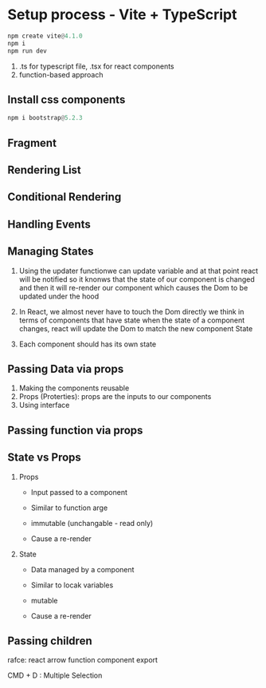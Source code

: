 # Setup process - Vite + TypeScript

```python
npm create vite@4.1.0
npm i
npm run dev

```

1. .ts for typescript file, .tsx for react components
2. function-based approach

## Install css components

```python
npm i bootstrap@5.2.3
```

## Fragment

## Rendering List

## Conditional Rendering

## Handling Events

## Managing States

1. Using the updater functionwe can update variable and at that point react will be notified
   so it knonws that the state of our component is changed and then it will re-render our component
   which causes the Dom to be updated under the hood
2. In React, we almost never have to touch the Dom directly we think in terms of components that have state
   when the state of a component changes, react will update the Dom to match the new component State

3. Each component should has its own state

## Passing Data via props

1. Making the components reusable
2. Props (Proterties): props are the inputs to our components
3. Using interface

## Passing function via props

## State vs Props

1. Props

   - Input passed to a component
   - Similar to function arge
   - immutable (unchangable - read only)

   - Cause a re-render

2. State

   - Data managed by a component
   - Similar to locak variables
   - mutable

   - Cause a re-render

## Passing children

rafce: react arrow function component export

CMD + D : Multiple Selection
